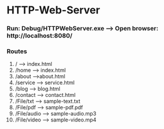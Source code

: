 # HTTP-Web-Server 

### Run: Debug/HTTPWebServer.exe --> Open browser: http://localhost:8080/
### Routes
1. 	/ --> index.html
2. /home --> index.html
3. /about -->about.html
4. /service --> service.html
5. /blog --> blog.html
6. /contact --> contact.html
7. /File/txt --> sample-text.txt
8. /File/pdf --> sample-pdf.pdf
9. /File/audio --> sample-audio.mp3
10. /File/video --> sample-video.mp4
